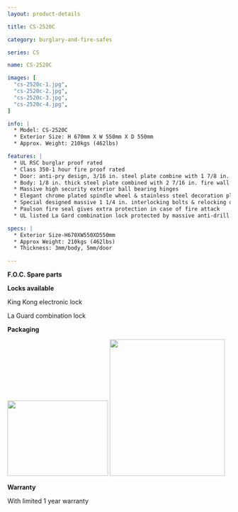 ```yaml
---
layout: product-details

title: CS-2520C

category: burglary-and-fire-safes

series: CS

name: CS-2520C

images: [
  "cs-2520c-1.jpg",
  "cs-2520c-2.jpg",
  "cs-2520c-3.jpg",
  "cs-2520c-4.jpg",
]

info: |
  * Model: CS-2520C
  * Exterior Size: H 670mm X W 550mm X D 550mm
  * Approx. Weight: 210kgs (462lbs)

features: |
  * UL RSC burglar proof rated
  * Class 350-1 hour fire proof rated
  * Door: anti-pry design, 3/16 in. steel plate combine with 1 7/8 in. fire wall
  * Body: 1/8 in. thick steel plate combined with 2 7/16 in. fire wall
  * Massive high security exterior ball bearing hinges
  * Elegant chrome plated spindle wheel & stainless steel decoration plate
  * Special designed massive 1 1/4 in. interlocking bolts & relocking device to superior door security
  * Paulson fire seal gives extra protection in case of fire attack
  * UL listed La Gard combination lock protected by massive anti-drill plate

specs: |
  * Exterior Size-H670XW550XD550mm
  * Approx Weight: 210kgs (462lbs)
  * Thickness: 3mm/body, 5mm/door

---
```


**F.O.C. Spare parts**

**Locks available**

King Kong electronic lock

La Guard combination lock

**Packaging**

<img alt="" src="{IMAGE_CDN}/cs-2520c-5.jpg" style="width: 227px; height: 170px;" />

<img alt="" src="{IMAGE_CDN}/cs-2520c-6.jpg" style="width: 260px; height: 308px;" />

**Warranty**

With limited 1 year warranty
